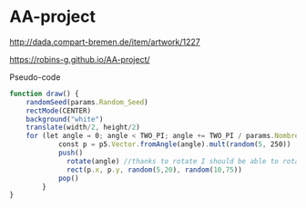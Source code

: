# AA-project

http://dada.compart-bremen.de/item/artwork/1227

https://robins-g.github.io/AA-project/

Pseudo-code

```ts
function draw() {
    randomSeed(params.Random_Seed)
    rectMode(CENTER)
    background("white")
    translate(width/2, height/2)
    for (let angle = 0; angle < TWO_PI; angle += TWO_PI / params.Nombre) {
            const p = p5.Vector.fromAngle(angle).mult(random(5, 250))
            push()
              rotate(angle) //thanks to rotate I should be able to rotate the rectangles so it matches their position from the center
              rect(p.x, p.y, random(5,20), random(10,75))
            pop()
        }
}
```
